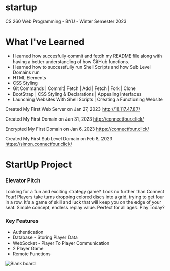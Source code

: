 # startup
CS 260 Web Programming - BYU - Winter Semester 2023

# What I've Learned

- I learned how succesfully commit and fetch my README file along with having a better understanding of how GitHub functions.
- I learned how to successfully run Shell Scripts and how Sub Level Domains run
- HTML Elements
- CSS Styling
- Git Commands | Commit| Fetch | Add | Fetch | Fork | Clone 
- BootStrap | CSS Styling & Declarations | Appealing Interfaces
- Launching Websites With Shell Scripts | Creating a Functioning Website


Created My First Web Server on Jan 27, 2023
http://18.117.47.87/

Created My First Domain on Jan 31, 2023
http://connectfour.click/

Encrypted My First Domain on Jan 6, 2023
https://connectfour.click/

Created My First Sub Level Domain on Feb 8, 2023
https://simon.connectfour.click/

# StartUp Project

### Elevator Pitch

Looking for a fun and exciting strategy game? Look no further than Connect Four! Players take turns dropping colored discs into a grid, trying to get four in a row. It's a game of skill and luck that will keep you on the edge of your seat. Simple concept, endless replay value. Perfect for all ages. Play Today?

### Key Features
- Authentication
- Database - Storing Player Data
- WebSocket - Player To Player Communication
- 2 Player Game
- Remote Functions

![Blank board](https://user-images.githubusercontent.com/92393117/214962293-6e4d30bb-eb37-44bf-bec4-8c65d780f549.png)

